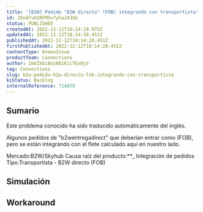 ```yaml
---
title: '[B2W] Pedido "B2W directo" (FOB) integrando con transportista'
id: 20nA7vm1RFMhv7yhaJ43GG
status: PUBLISHED
createdAt: 2022-12-12T18:14:19.975Z
updatedAt: 2022-12-12T18:14:20.451Z
publishedAt: 2022-12-12T18:14:20.451Z
firstPublishedAt: 2022-12-12T18:14:20.451Z
contentType: knownIssue
productTeam: Connections
author: 2mXZkbi0oi061KicTExNjo
tag: Connections
slug: b2w-pedido-b2w-directo-fob-integrando-con-transportista
kiStatus: Backlog
internalReference: 714879
---
```


## Sumario

<div class="alert alert-info">
  <p>Este problema conocido ha sido traducido automáticamente del inglés.</p>
</div>


Algunos pedidos de "b2wentregadirect" que deberían entrar como (FOB), pero se están integrando con el flete calculado aquí en nuestro lado.

Mercado:B2W/Skyhub
Causa raíz del producto:**_ Integración de pedidos
Tipo:Transportista - B2W directo (FOB)


##

## Simulación



## Workaround



